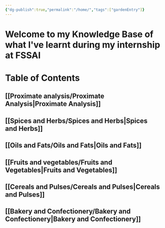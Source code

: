 ```yaml
---
{"dg-publish":true,"permalink":"/home/","tags":["gardenEntry"]}
---
```



# Welcome to my Knowledge Base of what I've learnt during my internship at FSSAI


# Table of Contents
## [[Proximate analysis/Proximate Analysis\|Proximate Analysis]]
## [[Spices and Herbs/Spices and Herbs\|Spices and Herbs]]
## [[Oils and Fats/Oils and Fats\|Oils and Fats]]
## [[Fruits and vegetables/Fruits and Vegetables\|Fruits and Vegetables]]
## [[Cereals and Pulses/Cereals and Pulses\|Cereals and Pulses]]
## [[Bakery and Confectionery/Bakery and Confectionery\|Bakery and Confectionery]]




